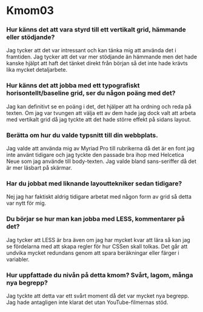 Kmom03
===============================

<h3>Hur känns det att vara styrd till ett vertikalt grid, hämmande eller stödjande?</h3>
Jag tycker att det var intressant och kan tänka mig att använda det i framtiden. Jag tycker att det var mer stödjande än hämmande men det hade kanske hjälpt att haft det tänket direkt från början så det inte hade krävts lika mycket detaljarbete.

<h3>Hur känns det att jobba med ett typografiskt horisontellt/baseline grid, ser du någon poäng med det?</h3>
Jag kan definitivt se en poäng i det, det hjälper att ha ordning och reda på texten. Om jag var tvungen att välja ett av dem hade jag dock valt att arbeta med vertikalt grid då jag tyckte att det hade större effekt på sidans layout.

<h3>Berätta om hur du valde typsnitt till din webbplats.</h3>
Jag valde att använda mig av Myriad Pro till rubrikerna då det är en font jag inte använt tidigare och jag tyckte den passade bra ihop med Helcetica Neue som jag använde till body-texten. Jag valde bland sans-seriffer då det är mer läsbart på skärmar.

<h3>Har du jobbat med liknande layouttekniker sedan tidigare?</h3>
Nej jag har faktiskt aldrig tidigare arbetat med någon form av grid så detta var nytt för mig.

<h3>Du börjar se hur man kan jobba med LESS, kommentarer på det?</h3>
Jag tycker att LESS är bra även om jag har mycket kvar att lära så kan jag se fördelarna med att skapa regler för hur CSSen skall tolkas. Det går att undvika mycket redundans genom att spara beräkningar eller färger i variabler.

<h3>Hur uppfattade du nivån på detta kmom? Svårt, lagom, många nya begrepp?</h3>
Jag tyckte att detta var ett svårt moment då det var mycket nya begrepp. Jag hade antagligen inte klarat det utan YouTube-filmernas stöd.
